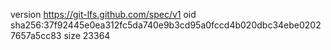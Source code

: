 version https://git-lfs.github.com/spec/v1
oid sha256:37f92445e0ea312fc5da740e9b3cd95a0fccd4b020dbc34ebe02027657a5cc83
size 23364
